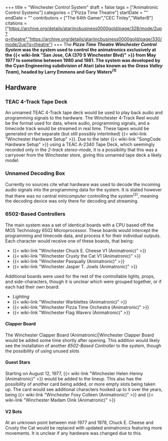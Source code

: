+++
title = "Winchester Control System"
draft = false
tags = ["Animatronic Control Systems"]
categories = ["Pizza Time Theatre"]
startDate = ""
endDate = ""
contributors = ["The 64th Gamer","CEC Tinley","WalterB"]
citations = ["https://archive.org/details/atariincbusiness0000gold/page/328/mode/2up?q=theatre","https://archive.org/details/atariincbusiness0000gold/page/330/mode/2up?q=theatre"]
+++
The ***Pizza Time Theatre Winchester Control System* was the system used to control the animatronics exclusively at the {{< wiki-link "San Jose, CA (370 S Winchester Blvd)" >}} from May 1977 to sometime between 1980 and 1981.
The system was developed by the Cyan Engineering subdivision of Atari (also known as the *Grass Valley Team*), headed by Larry Emmons and Gary Waters<sup>(1)</sup>**

## Hardware

### TEAC 4-Track Tape Deck

An unnamed TEAC 4-Track tape deck would be used to play back audio and programming signals to the hardware. The Winchester 4-Track Reel would be the format used for data, where audio, programming signals, and a timecode track would be streamed in real time. These tapes would be generated on the separate (but still possibly interlinked) {{< wiki-link "Winchester Hardware Setup" >}}.
Due to the later {{< wiki-link "SongCode Hardware Setup" >}} using a TEAC A-2340 Tape Deck, which seemingly recorded only in the *2-track stereo-mode,* it is a possibility that this was a carryover from the Winchester store, giving this unnamed tape deck a likely model.

### Unnamed Decoding Box

Currently no sources cite what hardware was used to decode the incoming audio signals into the programming data for the system. It is stated however that there was no central *minicomputer* controlling the system<sup>(2)</sup>, meaning the decoding device was only there for decoding and streaming.

### 6502-Based Controllers

The main system was a set of identical boards with a CPU based off the MOS Technology 6502 Microprocessor. These boards would intercept the programming and timecode data, and process it for their individual outputs.
Each character would receive one of these boards, that being:

- {{< wiki-link "Winchester Chuck E. Cheese V1 (Animatronic)" >}}
- {{< wiki-link "Winchester Crusty the Cat V1 (Animatronic)" >}}
- {{< wiki-link "Winchester Pasqually (Animatronic)" >}}
- {{< wiki-link "Winchester Jasper T. Jowls (Animatronic)" >}}

Additional boards were used for the rest of the controllable lights, props, and side-characters, though it is unclear which were grouped together, or if each had their own board:

- *Lighting*
- {{< wiki-link "Winchester Warblettes (Animatronic)" >}}
- {{< wiki-link "Winchester Pizza Time Orchestra (Animatronic)" >}}
- {{< wiki-link "Winchester Flag Wavers (Animatronic)" >}}

#### Clapper Board

The Winchester Clapper Board (Animatronic)|Winchester Clapper Board would be added some time shortly after opening. This addition would likely see the installation of another *6502-Based Controller* to the system, though the possibility of using unused slots

#### Guest Stars

Starting on August 12, 1977, {{< wiki-link "Winchester Helen Henny (Animatronic)" >}} would be added to the lineup. This also has the possibility of another card being added, or more empty slots being taken up. The card would see additional characters hooked up to it over the years, being {{< wiki-link "Winchester Foxy Colleen (Animatronic)" >}} and {{< wiki-link "Winchester Madam Oink (Animatronic)" >}}

#### V2 Bots

At an unknown point between mid-1977 and 1978, Chuck E. Cheese and Crusty the Cat would be replaced with updated animatronics featuring more movements. It is unclear if any hardware was changed due to this.
